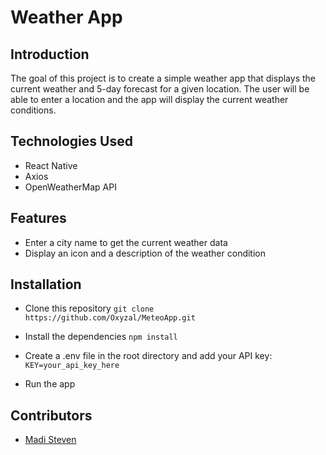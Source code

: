 # Weather App

## Introduction
The goal of this project is to create a simple weather app that displays the current weather and 5-day forecast for a given location. The user will be able to enter a location and the app will display the current weather conditions.

## Technologies Used
- React Native
- Axios
- OpenWeatherMap API

## Features
- Enter a city name to get the current weather data
- Display an icon and a description of the weather condition


## Installation
 - Clone this repository
``` git clone https://github.com/Oxyzal/MeteoApp.git ```

- Install the dependencies
``` npm install ```

- Create a .env file in the root directory and add your API key:
``` KEY=your_api_key_here ```

- Run the app


## Contributors
- [Madi Steven](https://github.com/Oxyzal)
